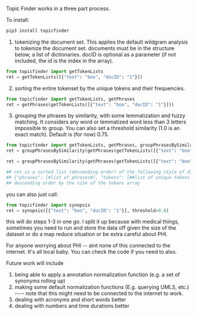 Topic Finder works in a three part process.

To install:
```python
pip3 install topicfinder
```

1. tokenizing the document set. This applies the default wildgram analysis to tokenize
the document set. documents must be in the structure below, a list of dictionaries.
docID is optional as a parameter (if not included, the id is the index in the array).


```python
from topicfinder import getTokenLists
ret = getTokenLists([{"text": "boo", "docID": "1"}])
```

2. sorting the entire tokenset by the unique tokens and their frequencies.

```python
from topicfinder import getTokenLists, getPhrases
ret = getPhrases(getTokenLists([{"text": "boo", "docID": "1"}]))
```

3. grouping the phrases by similarity, with some lemmatization and fuzzy matching. It considers any word or lemmatized word less than 3 letters impossible to group. You can also set a threshold similarity (1.0 is an exact match). Default is (for now) 0.75.

```python
from topicfinder import getTokenLists, getPhrases, groupPhrasesBySimilarity
ret = groupPhrasesBySimilarity(getPhrases(getTokenLists([{"text": "boo", "docID": "1"}])))

ret = groupPhrasesBySimilarity(getPhrases(getTokenLists([{"text": "boo", "docID": "1"}])),threshold=0.8)

## ret is a sorted list (descending order) of the following style of dictionaries
## {"phrases": [#list of phrases#], "tokens": [##list of unique tokens from the documents]}
## descending order by the size of the tokens array
```
you can also just call:
```python
from topicfinder import synopsis
ret = synopsis([{"text": "boo", "docID": "1"}], threshold=0.8)

```
this will do steps 1-3 in one go. I split it up because with medical things, sometimes
you need to run and store the data off given the size of the dataset or do a map reduce situation
or be extra careful about PHI.

For anyone worrying about PHI -- aint none of this connected to the internet. It's
all local baby. You can check the code if you need to also.

Future work will include
1. being able to apply a annotation normalization function (e.g. a set of synonyms rolling up)
2. making some default normalization functions (E.g. querying UMLS, etc.)
---- note that this might need to be connected to the internet to work.
3. dealing with acronyms and short words better
4. dealing with numbers and time durations better
